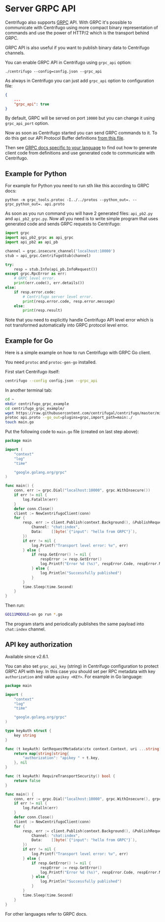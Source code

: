 # Server GRPC API

Centrifugo also supports [GRPC](https://grpc.io/) API. With GRPC it's possible to communicate with Centrifugo using more compact binary representation of commands and use the power of HTTP/2 which is the transport behind GRPC.

GRPC API is also useful if you want to publish binary data to Centrifugo channels.

You can enable GRPC API in Centrifugo using `grpc_api` option:

```
./centrifugo --config=config.json --grpc_api
```

As always in Centrifugo you can just add `grpc_api` option to configuration file:

```json
{
    ...
    "grpc_api": true
}
```

By default, GRPC will be served on port `10000` but you can change it using `grpc_api_port` option.

Now as soon as Centrifugo started you can send GRPC commands to it. To do this get our API Protocol Buffer definitions [from this file](https://github.com/wetix/centrifugo/blob/master/misc/proto/api.proto).

Then see [GRPC docs specific to your language](https://grpc.io/docs/) to find out how to generate client code from definitions and use generated code to communicate with Centrifugo.

## Example for Python

For example for Python you need to run sth like this according to GRPC docs:

```
python -m grpc_tools.protoc -I../../protos --python_out=. --grpc_python_out=. api.proto
```

As soon as you run command you will have 2 generated files: `api_pb2.py` and `api_pb2_grpc.py`. Now all you need is to write simple program that uses generated code and sends GRPC requests to Centrifugo:

```python
import grpc
import api_pb2_grpc as api_grpc
import api_pb2 as api_pb

channel = grpc.insecure_channel('localhost:10000')
stub = api_grpc.CentrifugoStub(channel)

try:
    resp = stub.Info(api_pb.InfoRequest())
except grpc.RpcError as err:
    # GRPC level error.
    print(err.code(), err.details())
else:
    if resp.error.code:
        # Centrifugo server level error.
        print(resp.error.code, resp.error.message)
    else:
        print(resp.result)
```

Note that you need to explicitly handle Centrifugo API level error which is not transformed automatically into GRPC protocol level error.

## Example for Go

Here is a simple example on how to run Centrifugo with GRPC Go client.

You need `protoc` and `protoc-gen-go` installed.

First start Centrifugo itself:

```bash
centrifugo --config config.json --grpc_api
```

In another terminal tab:

```bash
cd ~
mkdir centrifugo_grpc_example
cd centrifugo_grpc_example/
wget https://raw.githubusercontent.com/centrifugal/centrifugo/master/misc/proto/api.proto -O api.proto
protoc api.proto --go_out=plugins=grpc,import_path=main:./
touch main.go
```

Put the following code to `main.go` file (created on last step above):

```go
package main

import (
	"context"
	"log"
	"time"

	"google.golang.org/grpc"
)

func main() {
	conn, err := grpc.Dial("localhost:10000", grpc.WithInsecure())
	if err != nil {
		log.Fatalln(err)
	}
	defer conn.Close()
	client := NewCentrifugoClient(conn)
	for {
		resp, err := client.Publish(context.Background(), &PublishRequest{
			Channel: "chat:index",
			Data:    []byte(`{"input": "hello from GRPC"}`),
		})
		if err != nil {
			log.Printf("Transport level error: %v", err)
		} else {
			if resp.GetError() != nil {
                respError := resp.GetError()
				log.Printf("Error %d (%s)", respError.Code, respError.Message)
			} else {
				log.Println("Successfully published")
			}
		}
		time.Sleep(time.Second)
	}
}
```

Then run:

```bash
GO111MODULE=on go run *.go
```

The program starts and periodically publishes the same payload into `chat:index` channel.

## API key authorization

Available since v2.6.1.

You can also set `grpc_api_key` (string) in Centrifugo configuration to protect GRPC API with key. In this case you should set per RPC metadata with key `authorization` and value `apikey <KEY>`. For example in Go language:

```go
package main

import (
	"context"
	"log"
	"time"

	"google.golang.org/grpc"
)

type keyAuth struct {
	key string
}

func (t keyAuth) GetRequestMetadata(ctx context.Context, uri ...string) (map[string]string, error) {
	return map[string]string{
		"authorization": "apikey " + t.key,
	}, nil
}

func (t keyAuth) RequireTransportSecurity() bool {
	return false
}

func main() {
	conn, err := grpc.Dial("localhost:10000", grpc.WithInsecure(), grpc.WithPerRPCCredentials(keyAuth{"xxx"}))
	if err != nil {
		log.Fatalln(err)
	}
	defer conn.Close()
	client := NewCentrifugoClient(conn)
	for {
		resp, err := client.Publish(context.Background(), &PublishRequest{
			Channel: "chat:index",
			Data:    []byte(`{"input": "hello from GRPC"}`),
		})
		if err != nil {
			log.Printf("Transport level error: %v", err)
		} else {
			if resp.GetError() != nil {
				respError := resp.GetError()
				log.Printf("Error %d (%s)", respError.Code, respError.Message)
			} else {
				log.Println("Successfully published")
			}
		}
		time.Sleep(time.Second)
	}
}
```

For other languages refer to GRPC docs.
